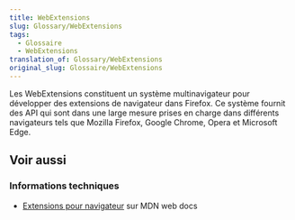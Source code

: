 ```yaml
---
title: WebExtensions
slug: Glossary/WebExtensions
tags:
  - Glossaire
  - WebExtensions
translation_of: Glossary/WebExtensions
original_slug: Glossaire/WebExtensions
---
```

Les WebExtensions constituent un système multinavigateur pour développer des extensions de navigateur dans Firefox. Ce système fournit des API qui sont dans une large mesure prises en charge dans différents navigateurs tels que Mozilla Firefox, Google Chrome, Opera et Microsoft Edge.

## Voir aussi

### Informations techniques

- [Extensions pour navigateur](/fr/docs/Mozilla/Add-ons/WebExtensions) sur MDN web docs
